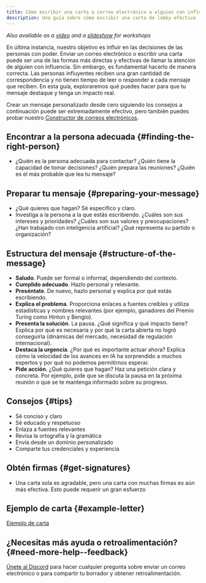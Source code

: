 ```yaml
---
title: Cómo escribir una carta o correo electrónico a alguien con influencia
description: Una guía sobre cómo escribir una carta de lobby efectiva
---
```


_Also available as a [video](https://www.youtube.com/watch?v=Mjq4NFiKKd0) and a [slideshow](https://tiny.cc/emaillobby) for workshops_

En última instancia, nuestro objetivo es influir en las decisiones de las personas con poder.
Enviar un correo electrónico o escribir una carta puede ser una de las formas más directas y efectivas de llamar la atención de alguien con influencia.
Sin embargo, es fundamental hacerlo de manera correcta.
Las personas influyentes reciben una gran cantidad de correspondencia y no tienen tiempo de leer o responder a cada mensaje que reciben.
En esta guía, exploraremos qué puedes hacer para que tu mensaje destaque y tenga un impacto real.

Crear un mensaje personalizado desde cero siguiendo los consejos a continuación puede ser extremadamente efectivo, pero también puedes probar nuestro [Constructor de correos electrónicos](/email-builder).

## Encontrar a la persona adecuada {#finding-the-right-person}

- ¿Quién es la persona adecuada para contactar? ¿Quién tiene la capacidad de tomar decisiones? ¿Quién prepara las reuniones? ¿Quién es el más probable que lea tu mensaje?

## Preparar tu mensaje {#preparing-your-message}

- ¿Qué quieres que hagan? Sé específico y claro.
- Investiga a la persona a la que estás escribiendo. ¿Cuáles son sus intereses y prioridades? ¿Cuáles son sus valores y preocupaciones? ¿Han trabajado con inteligencia artificial? ¿Qué representa su partido o organización?

## Estructura del mensaje {#structure-of-the-message}

- **Saludo**. Puede ser formal o informal, dependiendo del contexto.
- **Cumplido adecuado**. Hazlo personal y relevante.
- **Preséntate**. De nuevo, hazlo personal y explica por qué estás escribiendo.
- **Explica el problema**. Proporciona enlaces a fuentes creíbles y utiliza estadísticas y nombres relevantes (por ejemplo, ganadores del Premio Turing como Hinton y Bengio).
- **Presenta la solución**. La pausa. ¿Qué significa y qué impacto tiene? Explica por qué es necesaria y por qué la carta abierta no logró conseguirla (dinámicas del mercado, necesidad de regulación internacional).
- **Destaca la urgencia**. ¿Por qué es importante actuar ahora? Explica cómo la velocidad de los avances en IA ha sorprendido a muchos expertos y por qué no podemos permitirnos esperar.
- **Pide acción**. ¿Qué quieres que hagan? Haz una petición clara y concreta. Por ejemplo, pide que se discuta la pausa en la próxima reunión o que se te mantenga informado sobre su progreso.

## Consejos {#tips}

- Sé conciso y claro
- Sé educado y respetuoso
- Enlaza a fuentes relevantes
- Revisa la ortografía y la gramática
- Envía desde un dominio personalizado
- Comparte tus credenciales y experiencia

## Obtén firmas {#get-signatures}

- Una carta sola es agradable, pero una carta con muchas firmas es aún más efectiva. Esto puede requerir un gran esfuerzo

## Ejemplo de carta {#example-letter}

[Ejemplo de carta](https://docs.google.com/document/d/1M3Wc7JMNn8UUZmOfuxOW7a6GtTCckY7fkpd-pmv3Fr8/edit)

## ¿Necesitas más ayuda o retroalimentación? {#need-more-help--feedback}

[Únete al Discord](https://discord.gg/2XXWXvErfA) para hacer cualquier pregunta sobre enviar un correo electrónico o para compartir tu borrador y obtener retroalimentación.
